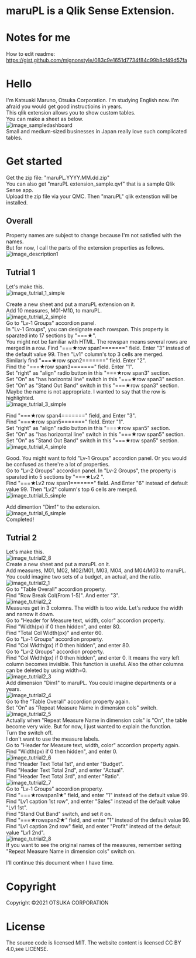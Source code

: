 # maruPL is a Qlik Sense Extension.

# Notes for me
How to edit readme: https://gist.github.com/mignonstyle/083c9e1651d7734f84c99b8cf49d57fa

# Hello
I'm Katsuaki Maruno, Otsuka Corporation. I'm studying English now. I'm afraid you would get good instructioins in years.   
This qlik extension allows you to show custom tables.  
You can make a sheet as below.  
![image_sampledashboard](https://user-images.githubusercontent.com/95951577/146482600-010bf953-3b80-4056-b259-f1762804cda2.png)  
Small and medium-sized businesses in Japan really love such complicated tables.  


# Get started
Get the zip file: "maruPL.YYYY.MM.dd.zip"   
You can also get "maruPL extension_sample.qvf" that is a sample Qlik Sense app.  
Upload the zip file via your QMC. Then "maruPL" qlik extenstion will be installed.  


## Overall 
Property names are subject to change because I'm not satisfied with the names.  
But for now, I call the parts of the extension properties as follows.  
![image_description1](https://user-images.githubusercontent.com/95951577/146526354-6970e88a-0934-4ca5-9b3e-7f71ea69a646.png)  


## Tutrial 1
Let's make this.  
![image_tutrial_1_simple](https://user-images.githubusercontent.com/95951577/146487971-3fa654ff-8c1a-4a97-b171-c29d7fdb85ad.png)  

Create a new sheet and put a maruPL extension on it.  
Add 10 measures, M01-M10, to maruPL.  
![image_tutrial_2_simple](https://user-images.githubusercontent.com/95951577/146490833-ba9266c8-df75-43a9-adf4-a90e4ce092b5.png)  
Go to "Lv-1 Groups" accordion panel.  
In "Lv-1 Groups", you can designate each rowspan. This property is sparated into 17 sections by "===★".   
You might not be familiar with HTML. The rowspan means several rows are merged in a row.
Find "===★row span1=======" field. Enter "3" instead of the default value 99. Then "Lv1" column's top 3 cells are merged.  
Similarly find "===★row span2=======" field. Enter "2".    
Find the "===★row span3=======" field. Enter "1".  
Set "right" as "align" radio button in this "===★row span3" section.   
Set "On" as "has horizontal line" switch in this "===★row span3" section.   
Set "On" as "Stand Out Band" switch in this "===★row span3" section. Maybe the name is not appropriate. I wanted to say that the row is highlighted.   
![image_tutrial_3_simple](https://user-images.githubusercontent.com/95951577/146493323-7c9d0c46-1835-43df-90a3-7ff22a267a97.png)

Find "===★row span4=======" field, and Enter "3".   
Find "===★row span5=======" field. Enter "1".  
Set "right" as "align" radio button in this "===★row span5" section.     
Set "On" as "has horizontal line" switch in this "===★row span5" section.   
Set "On" as "Stand Out Band" switch in this "===★row span5" section.   
![image_tutrial_4_simple](https://user-images.githubusercontent.com/95951577/146491640-9dc4f26e-7547-48ef-8efc-50eb20ea372e.png)   

Good. You might want to fold "Lv-1 Groups" accordion panel. Or you would be confused as there're a lot of properties.  
Go to "Lv-2 Groups" accordion panel. In "Lv-2 Groups", the property is sparated into 5 sections by "===★Lv2 ".  
Find "===★Lv2 row span1=======" field. And Enter "6" instead of default value 99. Then "Lv2" column's top 6 cells are merged.  
![image_tutrial_5_simple](https://user-images.githubusercontent.com/95951577/146494043-fe6a10a2-2360-4934-999c-ea90a90912d1.png)  

Add dimention "Dim1" to the extension.  
![image_tutrial_6_simple](https://user-images.githubusercontent.com/95951577/146494432-d05edfdf-fa25-441a-85fd-f16eb0c2667e.png)  
Completed!  


## Tutrial 2
Let's make this.  
![image_tutrial2_8](https://user-images.githubusercontent.com/95951577/146532628-8003d1cc-c235-4a91-b619-9c9f6f691e79.png)   
Create a new sheet and put a maruPL on it.  
Add measures, M01, M02, M02/M01, M03, M04, and M04/M03 to maruPL. You could imagine two sets of a budget, an actual, and the ratio.   
 ![image_tutrial2_1](https://user-images.githubusercontent.com/95951577/146520532-254b35fa-89a2-47cc-88f1-ea02b3ac2f76.png)  
Go to "Table Overall" accordion property.  
Find "Row Break Col(From 1-5)". And enter "3".  
![image_tutrial2_2](https://user-images.githubusercontent.com/95951577/146521789-f3b082e8-62fa-4506-927a-4f17de939682.png)  
Measures get in 3 colomns. The width is too wide. Let's reduce the width and narrow it down.  
Go to "Header for Measure text, width, color" accordion property.  
Find "Width(px) if 0 then hidden", and enter 80.   
Find "Total Col Width(px)" and enter 60.  
Go to "Lv-1 Groups" accordion property.  
Find "Col Width(px) if 0 then hidden", and enter 80.  
Go to "Lv-2 Groups" accordion property.  
Find "Col Width(px) if 0 then hidden", and enter 0. It means the very left column becomes invisible. This function is useful. Also the other columns can be deleted by using width=0.  
![image_tutrial2_3](https://user-images.githubusercontent.com/95951577/146523743-3aef5097-58c9-47ef-9c48-3c15e3ce925e.png)  
Add dimension "Dim1" to maruPL. You could imagine departments or a years.  
![image_tutrial2_4](https://user-images.githubusercontent.com/95951577/146524735-a3ecc835-5b51-4d79-8daa-b378cfc1c172.png)  
Go to the "Table Overall" accordion property again.  
Set "On" as "Repeat Measure Name in dimension cols" switch.  
![image_tutrial2_5](https://user-images.githubusercontent.com/95951577/146525124-31a431bf-8828-4502-b0f9-769b72341887.png)  
Actually when "Repeat Measure Name in dimension cols" is "On", the table become very wide. But for now, I just wanted to explain the function.  
Turn the switch off.  
I don't want to use the measure labels.  
Go to "Header for Measure text, width, color" accordion property again.  
Find "Width(px) if 0 then hidden", and enter 0.   
![image_tutrial2_6](https://user-images.githubusercontent.com/95951577/146531048-6175f467-3c7a-4cf5-aaa5-f4548c3b26ce.png)   
Find "Header Text Total 1st", and enter "Budget".  
Find "Header Text Total 2nd", and enter "Actual".  
Find "Header Text Total 3rd", and enter "Ratio".  
![image_tutrial2_7](https://user-images.githubusercontent.com/95951577/146531535-2f3d6efe-6b87-408d-be87-77835b30472a.png)   
Go to "Lv-1 Groups" accordion property.    
Find "===★rowspan1★" field, and enter "1" instead of the default value 99.  
Find "Lv1 caption 1st row", and enter "Sales" instead of the default value "Lv1 1st".  
Find "Stand Out Band" switch, and set it on.  
Find "===★rowspan2★" field, and enter "1" instead of the default value 99.  
Find "Lv1 caption 2nd row" field, and enter "Profit" instead of the default value "Lv1 2nd".  
![image_tutrial2_8](https://user-images.githubusercontent.com/95951577/146532628-8003d1cc-c235-4a91-b619-9c9f6f691e79.png)  
If you want to see the original names of the measures, remember setting "Repeat Measure Name in dimension cols" switch on.   

I'll continue this document when I have time.  


# Copyright
Copyright ©2021 OTSUKA CORPORATION

# License
The source code is licensed MIT. The website content is licensed CC BY 4.0,see LICENSE.
 

